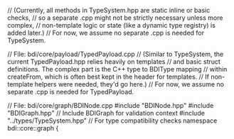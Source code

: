  // (Currently, all methods in TypeSystem.hpp are static inline or basic checks,
 // so a separate .cpp might not be strictly necessary unless more complex,
 // non-template logic or state (like a dynamic type registry) is added later.)
 // For now, we assume no separate .cpp is needed for TypeSystem.

 // File: bdi/core/payload/TypedPayload.cpp
 // (Similar to TypeSystem, the current TypedPayload.hpp relies heavily on templates
 // and basic struct definitions. The complex part is the C++ type to BDIType mapping
 // within createFrom<T>, which is often best kept in the header for templates.
 // If non-template helpers were needed, they'd go here.)
 // For now, we assume no separate .cpp is needed for TypedPayload.

 // File: bdi/core/graph/BDINode.cpp
 #include "BDINode.hpp"
 #include "BDIGraph.hpp" // Include BDIGraph for validation context
 #include "../types/TypeSystem.hpp" // For type compatibility checks
 namespace bdi::core::graph {
